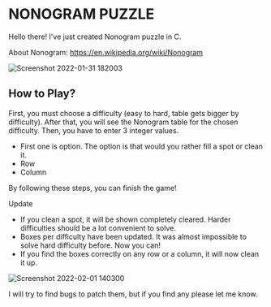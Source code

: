 # NONOGRAM PUZZLE

Hello there!
I've just created Nonogram puzzle in C.

About Nonogram:
https://en.wikipedia.org/wiki/Nonogram

![Screenshot 2022-01-31 182003](https://user-images.githubusercontent.com/90065524/151822025-79f1c402-f3e5-4ba0-beaa-1db7c7983048.png)

## How to Play?

First, you must choose a difficulty (easy to hard, table gets bigger by difficulty).
After that, you will see the Nonogram table for the chosen difficulty.
Then, you have to enter 3 integer values.

- First one is option. The option is that would you rather fill a spot or clean it.
- Row
- Column

By following these steps, you can finish the game!

Update

- If you clean a spot, it will be shown completely cleared. Harder difficulties should be a lot convenient to solve.
- Boxes per difficulty have been updated. It was almost impossible to solve hard difficulty before. Now you can!
- If you find the boxes correctly on any row or a column, it will now clean it up.

![Screenshot 2022-02-01 140300](https://user-images.githubusercontent.com/90065524/151958298-75fc574a-d0b3-47a0-9b0a-2346efb8acf8.png)

I will try to find bugs to patch them, but if you find any please let me know.
